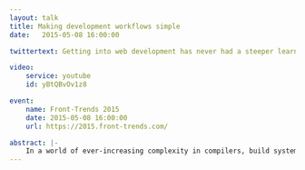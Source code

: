 ```yaml
---
layout: talk
title: Making development workflows simple
date:   2015-05-08 16:00:00

twittertext: Getting into web development has never had a steeper learning curve. Are we scaring newcomers?

video:
    service: youtube
    id: yBtQBvOv1z8

event:
    name: Front-Trends 2015
    date: 2015-05-08 16:00:00
    url: https://2015.front-trends.com/

abstract: |-
    In a world of ever-increasing complexity in compilers, build systems, tests and tools that all have to integrate with each other, it seems that developers have lost their intuition of what is simple. Getting into web development has never had a steeper learning curve and nobody seems to be addressing the fact that this might hurt our community in the long run by scaring newcomers.
---
```

